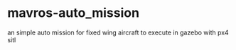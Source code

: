 # mavros-auto_mission
an simple auto mission for fixed wing aircraft to execute in gazebo with px4 sitl
